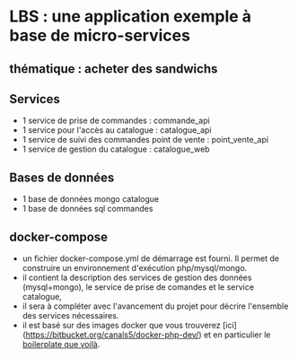 # LBS : une application exemple à base de micro-services
## thématique : acheter des sandwichs

## Services

* 1 service de prise de commandes : commande_api
* 1 service pour l'accès au catalogue : catalogue_api
* 1 service de suivi des commandes point de vente : point_vente_api
* 1 service de gestion du catalogue : catalogue_web

## Bases de données

* 1 base de données mongo catalogue
* 1 base de données sql commandes

## docker-compose

* un fichier docker-compose.yml de démarrage est fourni. Il permet de construire un environnement d'exécution php/mysql/mongo.
* il contient la description des services de gestion des données (mysql+mongo), le service de prise de comandes et le service catalogue,
* il sera à compléter avec l'avancement du projet pour décrire l'ensemble des services nécessaires.
* il est basé sur des images docker que vous trouverez [ici] (https://bitbucket.org/canals5/docker-php-dev/) et en particulier le [boilerplate que voilà](https://bitbucket.org/canals5/docker-php-dev/src/master/boilerplate/).